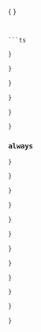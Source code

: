 




{
}
```


```ts

```




```ts
}

}

}
```


```ts
}

}

}
```

### `always`



```ts
}

}

}
```


```ts
}

}

}
```




```ts
}

}

}
```


```ts
}

}

}
```
